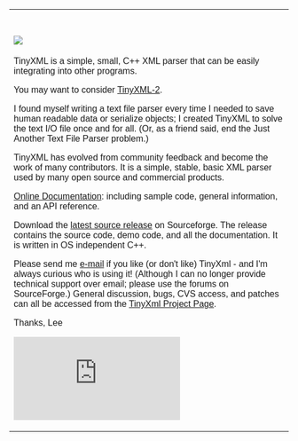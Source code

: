 <table width="100%" border="0">

<tbody>

<tr>

<td width="503" valign="top" height="424">

# <font face="Arial, Helvetica, sans-serif">![](http://www.grinninglizard.com/tinyxml/tinyxml.jpg)</font>

<font face="Arial, Helvetica, sans-serif">TinyXML is a simple, small, C++ XML parser that can be easily integrating into other programs.</font>

<font face="Arial, Helvetica, sans-serif">You may want to consider [TinyXML-2](http://www.grinninglizard.com/tinyxml2/index.html).</font>

<font face="Arial, Helvetica, sans-serif">I found myself writing a text file parser every time I needed to save human readable data or serialize objects; I created TinyXML to solve the text I/O file once and for all. (Or, as a friend said, end the Just Another Text File Parser problem.)</font>

<font face="Arial, Helvetica, sans-serif">TinyXML has evolved from community feedback and become the work of many contributors. It is a simple, stable, basic XML parser used by many open source and commercial products.</font>

<font face="Arial, Helvetica, sans-serif">[Online Documentation](http://www.grinninglizard.com/tinyxmldocs/index.html): including sample code, general information, and an API reference.</font>

<font face="Arial, Helvetica, sans-serif">Download the [latest source release](http://www.sourceforge.net/projects/tinyxml) on Sourceforge. The release contains the source code, demo code, and all the documentation. It is written in OS independent C++.</font>

<font face="Arial, Helvetica, sans-serif">Please send me [e-mail](mailto:leethomason@mindspring.com) if you like (or don't like) TinyXml - and I'm always curious who is using it! (Although I can no longer provide technical support over email; please use the forums on SourceForge.) General discussion, bugs, CVS access, and patches can all be accessed from the [TinyXml Project Page](http://www.sourceforge.net/projects/tinyxml/).</font>

<font face="Arial, Helvetica, sans-serif">Thanks, Lee</font>

<font face="Arial, Helvetica, sans-serif">[![SourceForge Logo](http://sourceforge.net/sflogo.php?group_id=13559&type=1) ](http://sourceforge.net) </font> 

</td>

</tr>

</tbody>

</table>
